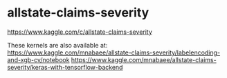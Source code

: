 # allstate-claims-severity

https://www.kaggle.com/c/allstate-claims-severity

These kernels are also available at:
https://www.kaggle.com/mnabaee/allstate-claims-severity/labelencoding-and-xgb-cv/notebook
https://www.kaggle.com/mnabaee/allstate-claims-severity/keras-with-tensorflow-backend
